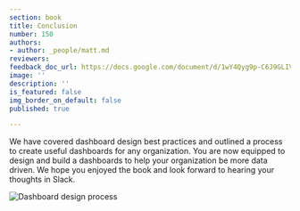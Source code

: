```yaml
---
section: book
title: Conclusion
number: 150
authors:
- author: _people/matt.md
reviewers: 
feedback_doc_url: https://docs.google.com/document/d/1wY4Qyg9p-C6J9GLIVlxiX4-XsXjiSbRKrh_uDxn6zmc/edit?usp=sharing
image: ''
description: ''
is_featured: false
img_border_on_default: false
published: true

---
```

We have covered dashboard design best practices and outlined a process to create useful dashboards for any organization. You are now equipped to design and build a dashboards to help your organization be more data driven. We hope you enjoyed the book and look forward to hearing your thoughts in Slack.

![Dashboard design process](/assets/images/how-to-design-a-dashboard/Conclusion/conclusionImages.png)

